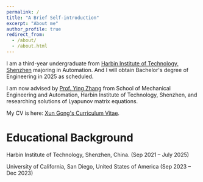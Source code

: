```yaml
---
permalink: /
title: "A Brief Self-introduction"
excerpt: "About me"
author_profile: true
redirect_from: 
  - /about/
  - /about.html
---
```


I am a third-year undergraduate from [Harbin Institute of Technology, Shenzhen](http://en.hitsz.edu.cn/) majoring in Automation. And I will obtain Bachelor's degree of Engineering in 2025 as scheduled. 

I am now advised by [Prof. Ying Zhang](http://faculty.hitsz.edu.cn/zhangying) from School of Mechanical Engineering and Automation, Harbin Institute of Technology, Shenzhen, and researching solutions of Lyapunov matrix equations.

My CV is here: [Xun Gong's Curriculum Vitae](../assets/Curriculum_Vitae.pdf).

Educational Background
======
Harbin Institute of Technology, Shenzhen, China. (Sep 2021 – July 2025) 

University of California, San Diego, United States of America (Sep 2023 – Dec 2023)
